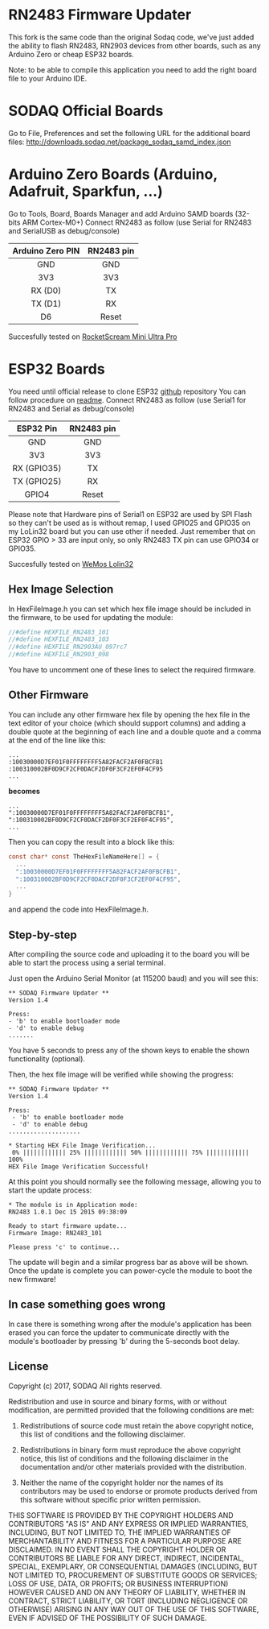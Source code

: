 # RN2483 Firmware Updater

This fork is the same code than the original Sodaq code, we've just added the ability to flash
RN2483, RN2903 devices from other boards, such as any Arduino Zero or cheap ESP32 boards.

Note: to be able to compile this application you need to add the right board file to your Arduino IDE.

# SODAQ Official Boards 
Go to File, Preferences and set the following URL for the additional board files:
http://downloads.sodaq.net/package_sodaq_samd_index.json

# Arduino Zero Boards (Arduino, Adafruit, Sparkfun, ...)
Go to Tools, Board, Boards Manager and add Arduino SAMD boards (32-bits ARM Cortex-M0+)
Connect RN2483 as follow (use Serial for RN2483 and SerialUSB as debug/console)

| Arduino Zero PIN | RN2483 pin |
| :---: | :---: |
| GND | GND |
| 3V3 | 3V3 |
| RX (D0) | TX |
| TX (D1) | RX |
| D6 | Reset |

Succesfully tested on [RocketScream Mini Ultra Pro](http://www.rocketscream.com/blog/product/mini-ultra-pro-v2-with-radio/)

# ESP32 Boards
You need until official release to clone ESP32 [github](https://github.com/espressif/arduino-esp32) repository 
You can follow procedure on [readme](https://github.com/espressif/arduino-esp32#installation-instructions).
Connect RN2483 as follow (use Serial1 for RN2483 and Serial as debug/console)

| ESP32 Pin | RN2483 pin |
| :---: | :---: |
| GND | GND |
| 3V3 | 3V3 |
| RX (GPIO35) | TX |
| TX (GPIO25) | RX |
| GPIO4 | Reset |

Please note that Hardware pins of Serial1 on ESP32 are used by SPI Flash so they can't be used as is without remap, I used GPIO25 and GPIO35 on my LoLin32 board but you can use other if needed. Just remember that on ESP32 GPIO > 33 are input only, so only RN2483 TX pin can use GPIO34 or GPIO35.

Succesfully tested on [WeMos Lolin32](https://wiki.wemos.cc/products:lolin32:lolin32)

## Hex Image Selection

In HexFileImage.h you can set which hex file image should be included in
the firmware, to be used for updating the module:
````C
//#define HEXFILE_RN2483_101
//#define HEXFILE_RN2483_103
//#define HEXFILE_RN2903AU_097rc7
//#define HEXFILE_RN2903_098
````

You have to uncomment one of these lines to select the required firmware.

## Other Firmware

You can include any other firmware hex file by opening the hex file in the
text editor of your choice (which should support columns) and adding a
double quote at the beginning of each line and a double quote and a comma
at the end of the line like this:
```
...
:10030000D7EF01F0FFFFFFFF5A82FACF2AF0FBCFB1
:100310002BF0D9CF2CF0DACF2DF0F3CF2EF0F4CF95
...
```
**becomes**
```
...
":10030000D7EF01F0FFFFFFFF5A82FACF2AF0FBCFB1",
":100310002BF0D9CF2CF0DACF2DF0F3CF2EF0F4CF95",
...
```

Then you can copy the result into a block like this:

```C
const char* const TheHexFileNameHere[] = {
  ...
  ":10030000D7EF01F0FFFFFFFF5A82FACF2AF0FBCFB1",
  ":100310002BF0D9CF2CF0DACF2DF0F3CF2EF0F4CF95",
  ...
}

```

and append the code into HexFileImage.h.

##  Step-by-step

After compiling the source code and uploading it to the board you will be able to start the process using a serial terminal.

Just open the Arduino Serial Monitor (at 115200 baud) and you will see this:

```
** SODAQ Firmware Updater **
Version 1.4

Press:
- 'b' to enable bootloader mode
- 'd' to enable debug
.......
```

You have 5 seconds to press any of the shown keys to enable the shown functionality (optional).

Then, the hex file image will be verified while showing the progress:

```
** SODAQ Firmware Updater **
Version 1.4

Press:
 - 'b' to enable bootloader mode
 - 'd' to enable debug
....................

* Starting HEX File Image Verification...
 0% |||||||||||| 25% |||||||||||| 50% |||||||||||| 75% |||||||||||| 100% 
HEX File Image Verification Successful!
```

At this point you should normally see the following message, allowing you to start the update process:

```
* The module is in Application mode: 
RN2483 1.0.1 Dec 15 2015 09:38:09

Ready to start firmware update...
Firmware Image: RN2483_101

Please press 'c' to continue...
```

The update will begin and a similar progress bar as above will be shown. Once the update is complete you can power-cycle the module to boot the new firmware!

## In case something goes wrong
In case there is something wrong after the module's application has been erased you can force the updater to communicate directly with the module's bootloader by pressing 'b' during the 5-seconds boot delay.

## License

Copyright (c) 2017, SODAQ
All rights reserved.

Redistribution and use in source and binary forms, with or without
modification, are permitted provided that the following conditions are met:

1. Redistributions of source code must retain the above copyright notice,
this list of conditions and the following disclaimer.

2. Redistributions in binary form must reproduce the above copyright notice,
this list of conditions and the following disclaimer in the documentation
and/or other materials provided with the distribution.

3. Neither the name of the copyright holder nor the names of its contributors
may be used to endorse or promote products derived from this software without
specific prior written permission.

THIS SOFTWARE IS PROVIDED BY THE COPYRIGHT HOLDERS AND CONTRIBUTORS "AS IS"
AND ANY EXPRESS OR IMPLIED WARRANTIES, INCLUDING, BUT NOT LIMITED TO,
THE IMPLIED WARRANTIES OF MERCHANTABILITY AND FITNESS FOR A PARTICULAR PURPOSE
ARE DISCLAIMED. IN NO EVENT SHALL THE COPYRIGHT HOLDER OR CONTRIBUTORS BE
LIABLE FOR ANY DIRECT, INDIRECT, INCIDENTAL, SPECIAL, EXEMPLARY, OR
CONSEQUENTIAL DAMAGES (INCLUDING, BUT NOT LIMITED TO, PROCUREMENT OF
SUBSTITUTE GOODS OR SERVICES; LOSS OF USE, DATA, OR PROFITS; OR BUSINESS
INTERRUPTION) HOWEVER CAUSED AND ON ANY THEORY OF LIABILITY, WHETHER IN
CONTRACT, STRICT LIABILITY, OR TORT (INCLUDING NEGLIGENCE OR OTHERWISE)
ARISING IN ANY WAY OUT OF THE USE OF THIS SOFTWARE, EVEN IF ADVISED OF THE
POSSIBILITY OF SUCH DAMAGE.

